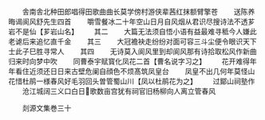 <!-- { "loadSidebar": true } -->
　　舎南舎北种田郎唱得田歌曲曲长莫学傍村游侠辈茜红抹额臂擎苍
　　送陈养晦谒阆风舒先生四首
　　嚼雪餐冰二十年空山日月自风烟从君识尽搜诗法不透芗岩不是仙【芗岩山名】
　　其二
　　大篇无法须自悟小语有益最难寻秪今人嫌此老谑后来追忆直千金
　　其三
　　大冠襜袂走纷纷对面可容三斗尘便令眼识天下士此子巳胜寻常人
　　其四
　　无诗莫入阆风里到却阆风那有诗拾取松风作新曲归来时向梦中吹
　　同曹泰宇赋寳化凤花二首【曹名说字习之】
　　花开难得年年看住近须还日日来古壁危阑自顔色不烦髙筑凤皇台
　　凤皇不出几何年莫怪山花惜杜鹃一様春风好毛羽回头曽管蜀山川【凤以杜鹃花为之】
　　过鄮山祠塾作
　　沧江城阔三义口白日歌数亩宫犹有祠官旧杨柳向人离立管春风







　　剡源文集巻三十
